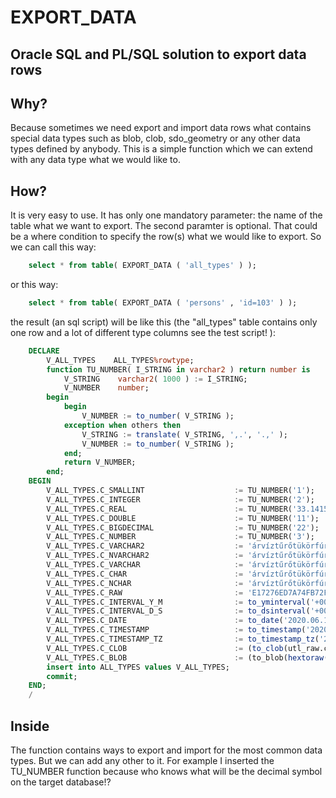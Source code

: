 # EXPORT_DATA

## Oracle SQL and PL/SQL solution to export data rows


## Why?

Because sometimes we need export and import data rows what contains special data types such as blob, clob, sdo_geometry or any other data types defined by anybody.
This is a simple function which we can extend with any data type what we would like to.

## How?

It is very easy to use. It has only one mandatory parameter: the name of the table what we want to export.
The second paramter is optional. That could be a where condition to specify the row(s) what we would like to export.
So we can call this way:
```sql
    select * from table( EXPORT_DATA ( 'all_types' ) );
```
or this way:
```sql
    select * from table( EXPORT_DATA ( 'persons' , 'id=103' ) );
```


the result (an sql script) will be like this (the "all_types" table contains only one row and a lot of different type columns see the test script! ):
```sql
    DECLARE
        V_ALL_TYPES    ALL_TYPES%rowtype;
        function TU_NUMBER( I_STRING in varchar2 ) return number is
            V_STRING    varchar2( 1000 ) := I_STRING;
            V_NUMBER    number;
        begin
            begin
                V_NUMBER := to_number( V_STRING );
            exception when others then
                V_STRING := translate( V_STRING, ',.', '.,' );
                V_NUMBER := to_number( V_STRING );
            end;
            return V_NUMBER;
        end;
    BEGIN
        V_ALL_TYPES.C_SMALLINT                    := TU_NUMBER('1');
        V_ALL_TYPES.C_INTEGER                     := TU_NUMBER('2');
        V_ALL_TYPES.C_REAL                        := TU_NUMBER('33.1415');
        V_ALL_TYPES.C_DOUBLE                      := TU_NUMBER('11');
        V_ALL_TYPES.C_BIGDECIMAL                  := TU_NUMBER('22');
        V_ALL_TYPES.C_NUMBER                      := TU_NUMBER('3');
        V_ALL_TYPES.C_VARCHAR2                    := 'árvíztűrőtükörfúrógépÁRVÍZTŰRŐTÜKÖRFÚRÓGÉP';
        V_ALL_TYPES.C_NVARCHAR2                   := 'árvíztűrőtükörfúrógépÁRVÍZTŰRŐTÜKÖRFÚRÓGÉP';
        V_ALL_TYPES.C_VARCHAR                     := 'árvíztűrőtükörfúrógépÁRVÍZTŰRŐTÜKÖRFÚRÓGÉP';
        V_ALL_TYPES.C_CHAR                        := 'árvíztűrőtükörfúrógépÁRVÍZTŰRŐTÜKÖRFÚRÓGÉP                                                                                                                                                                                                                    ';
        V_ALL_TYPES.C_NCHAR                       := 'árvíztűrőtükörfúrógépÁRVÍZTŰRŐTÜKÖRFÚRÓGÉP                                                                                                                                                                                                                    ';
        V_ALL_TYPES.C_RAW                         := 'E17276ED7A74FB72F574FC6BF67266FA72F367E970C15256CD5A54DB52D554DC4BD65246DA52D347C950';
        V_ALL_TYPES.C_INTERVAL_Y_M                := to_yminterval('+000000-01');
        V_ALL_TYPES.C_INTERVAL_D_S                := to_dsinterval('+000100 00:00:00.000000');
        V_ALL_TYPES.C_DATE                        := to_date('2020.06.12 13:30:08','yyyy.mm.dd hh24:mi:ss');
        V_ALL_TYPES.C_TIMESTAMP                   := to_timestamp('2020.06.12 13:30:08.625196000','yyyy.mm.dd hh24:mi:ss.ff');
        V_ALL_TYPES.C_TIMESTAMP_TZ                := to_timestamp_tz('2020.06.12 13:30:08.625203000 +02:00','yyyy.mm.dd hh24:mi:ss.ff TZR');
        V_ALL_TYPES.C_CLOB                        := (to_clob(utl_raw.cast_to_varchar2(hextoraw('E17276ED7A74FB72F574FC6BF67266FA72F367E970C15256CD5A54DB52D554DC4BD65246DA52D347C950'))));
        V_ALL_TYPES.C_BLOB                        := (to_blob(hextoraw('E17276ED7A74FB72F574FC6BF67266FA72F367E970C15256CD5A54DB52D554DC4BD65246DA52D347C950')));
        insert into ALL_TYPES values V_ALL_TYPES;
        commit;
    END;
    /
```    

## Inside

The function contains ways to export and import for the most common data types.
But we can add any other to it.
For example I inserted the TU_NUMBER function because who knows what will be the decimal symbol on the target database!?


